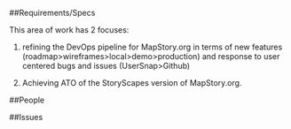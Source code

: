 ##Requirements/Specs

This area of work has 2 focuses:

1) refining the DevOps pipeline for MapStory.org in terms of new features (roadmap>wireframes>local>demo>production) and response to user centered bugs and issues (UserSnap>Github)

2) Achieving ATO of the StoryScapes version of MapStory.org.

##People

##Issues
